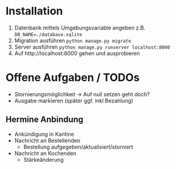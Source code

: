 # Installation
1. Datenbank mittels Umgebungsvariable angeben z.B. `DB_NAME=./database.sqlite`
2. Migration ausführen `python manage.py migrate`
3. Server ausführen `python manage.py runserver localhost:8000`
4. Auf http://localhost:8000 gehen und ausprobieren

# Offene Aufgaben / TODOs
- Stornierungsmöglichkeit -> Auf null setzen geht doch?
- Ausgabe markieren (später ggf. inkl Bezahlung)

## Hermine Anbindung
- Ankündigung in Kantine
- Nachricht an Bestellenden
  - Bestellung aufgegeben/aktualisiert/storniert
- Nachricht an Kochenden
  - Stärkeänderung
